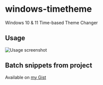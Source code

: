 # windows-timetheme
Windows 10 &amp; 11 Time-based Theme Changer

## Usage
![Usage screenshot](https://i.imgur.com/Y0q2ptx.png)

## Batch snippets from project
Available on [my Gist](https://gist.github.com/tinytengu)
